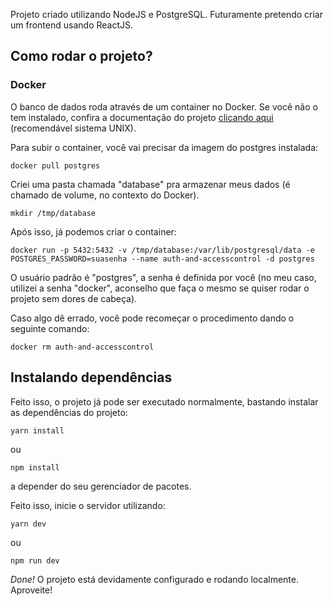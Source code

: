 Projeto criado utilizando NodeJS e PostgreSQL. Futuramente pretendo criar um frontend usando ReactJS.

## Como rodar o projeto?

### Docker

O banco de dados roda através de um container no Docker. Se você não o tem instalado, confira a documentação do projeto [clicando aqui](https://docs.docker.com/engine/install/ubuntu/) (recomendável sistema UNIX).

Para subir o container, você vai precisar da imagem do postgres instalada:

```docker
docker pull postgres
```

Criei uma pasta chamada "database" pra armazenar meus dados (é chamado de volume, no contexto do Docker).

```linux
mkdir /tmp/database
```

Após isso, já podemos criar o container:

```
docker run -p 5432:5432 -v /tmp/database:/var/lib/postgresql/data -e POSTGRES_PASSWORD=suasenha --name auth-and-accesscontrol -d postgres
```

O usuário padrão é "postgres", a senha é definida por você (no meu caso, utilizei a senha "docker", aconselho que faça o mesmo se quiser rodar o projeto sem dores de cabeça).

Caso algo dê errado, você pode recomeçar o procedimento dando o seguinte comando:

```
docker rm auth-and-accesscontrol
```

## Instalando dependências

Feito isso, o projeto já pode ser executado normalmente, bastando instalar as dependências do projeto:

```
yarn install
```

ou

```
npm install
```

a depender do seu gerenciador de pacotes.

Feito isso, inicie o servidor utilizando:

```
yarn dev
```

ou

```
npm run dev
```

_Done!_ O projeto está devidamente configurado e rodando localmente. Aproveite!